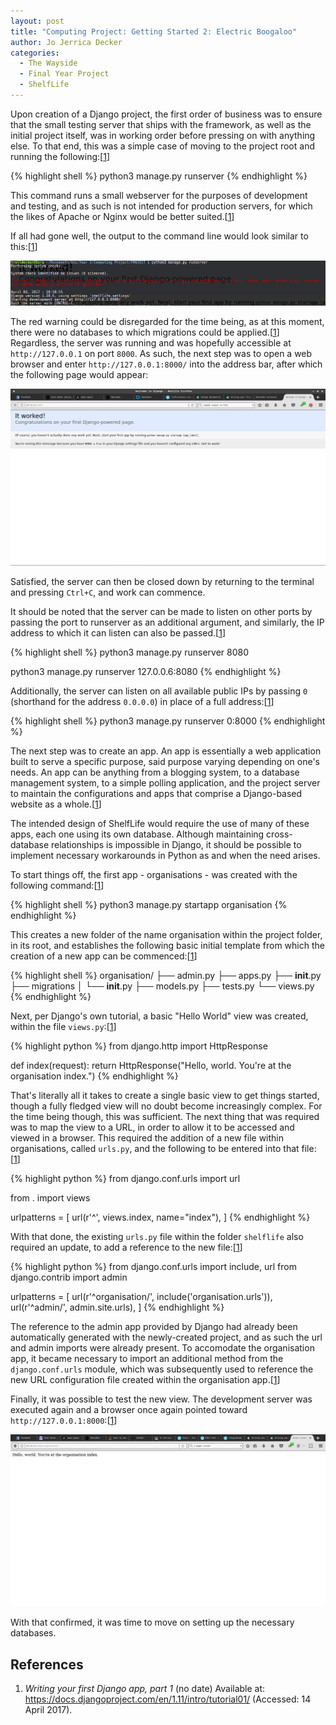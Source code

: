```yaml
---
layout: post
title: "Computing Project: Getting Started 2: Electric Boogaloo"
author: Jo Jerrica Decker
categories:
  - The Wayside
  - Final Year Project
  - ShelfLife
---
```


Upon creation of a Django project, the first order of business was to ensure that the small testing server that ships with the framework, as well as the initial project itself, was in working order before pressing on with anything else. To that end, this was a simple case of moving to the project root and running the following:[[1]]

{% highlight shell %}
python3 manage.py runserver
{% endhighlight %}


This command runs a small webserver for the purposes of development and testing, and as such is not intended for production servers, for which the likes of Apache or Nginx would be better suited.[[1]]


If all had gone well, the output to the command line would look similar to this:[[1]]

[![alt text][great-success]][great-success]


The red warning could be disregarded for the time being, as at this moment, there were no databases to which migrations could be applied.[[1]] Regardless, the server was running and was hopefully accessible at `http://127.0.0.1` on port `8000`. As such, the next step was to open a web browser and enter `http://127.0.0.1:8000/` into the address bar, after which the following page would appear:

[![alt text][definite-success]][definite-success]


Satisfied, the server can then be closed down by returning to the terminal and pressing `Ctrl+C`, and work can commence.


It should be noted that the server can be made to listen on other ports by passing the port to runserver as an additional argument, and similarly, the IP address to which it can listen can also be passed.[[1]]


{% highlight shell %}
python3 manage.py runserver 8080

python3 manage.py runserver 127.0.0.6:8080
{% endhighlight %}


Additionally, the server can listen on all available public IPs by passing `0` (shorthand for the address `0.0.0.0`) in place of a full address:[[1]]


{% highlight shell %}
python3 manage.py runserver 0:8000
{% endhighlight %}


The next step was to create an app. An app is essentially a web application built to serve a specific purpose, said purpose varying depending on one's needs. An app can be anything from a blogging system, to a database management system, to a simple polling application, and the project server to maintain the configurations and apps that comprise a Django-based website as a whole.[[1]]


The intended design of ShelfLife would require the use of many of these apps, each one using its own database. Although maintaining cross-database relationships is impossible in Django, it should be possible to implement necessary workarounds in Python as and when the need arises.


To start things off, the first app - organisations - was created with the following command:[[1]]


{% highlight shell %}
python3 manage.py startapp organisation
{% endhighlight %}


This creates a new folder of the name organisation within the project folder, in its root, and establishes the following basic initial template from which the creation of a new app can be commenced:[[1]]


{% highlight shell %}
organisation/
├── admin.py
├── apps.py
├── __init__.py
├── migrations
│   └── __init__.py
├── models.py
├── tests.py
└── views.py
{% endhighlight %}


Next, per Django's own tutorial, a basic "Hello World" view was created, within the file `views.py`:[[1]]


{% highlight python %}
from django.http import HttpResponse


def index(request):
    return HttpResponse("Hello, world. You're at the organisation index.")
{% endhighlight %}


That's literally all it takes to create a single basic view to get things started, though a fully fledged view will no doubt become increasingly complex. For the time being though, this was sufficient. The next thing that was required was to map the view to a URL, in order to allow it to be accessed and viewed in a browser. This required the addition of a new file within organisations, called `urls.py`, and the following to be entered into that file:[[1]]


{% highlight python %}
from django.conf.urls import url

from . import views

urlpatterns = [
    url(r'^', views.index, name="index"),
]
{% endhighlight %}


With that done, the existing `urls.py` file within the folder `shelflife` also required an update, to add a reference to the new file:[[1]]


{% highlight python %}
from django.conf.urls import include, url
from django.contrib import admin

urlpatterns = [
    url(r'^organisation/', include('organisation.urls')),
    url(r'^admin/', admin.site.urls),
]
{% endhighlight %}


The reference to the admin app provided by Django had already been automatically generated with the newly-created project, and as such the url and admin imports were already present. To accomodate the organisation app, it became necessary to import an additional method from the `django.conf.urls` module, which was subsequently used to reference the new URL configuration file created within the organisation app.[[1]]


Finally, it was possible to test the new view. The development server was executed again and a browser once again pointed toward `http://127.0.0.1:8000`:[[1]]


[![alt text][hello-world]][hello-world]


With that confirmed, it was time to move on setting up the necessary databases.


## References

1. *Writing your first Django app, part 1* (no date) Available at: https://docs.djangoproject.com/en/1.11/intro/tutorial01/ (Accessed: 14 April 2017).

[1]: https://docs.djangoproject.com/en/1.11/intro/tutorial01/

[great-success]: /assets/images/4e481797-4b3f-4227-b4f5-821de038cd41.png "Great success?"
[definite-success]: /assets/images/0f36a0d1-eaf1-4a57-8790-21e5969b6e80.png "Great success. A little it pushy, though."
[hello-world]: /assets/images/55e345fd-676c-4547-b8be-497cbc09e3d8.png "Hello!"
